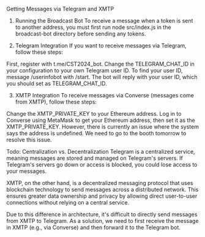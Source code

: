 Getting Messages via Telegram and XMTP
1. Running the Broadcast Bot
To receive a message when a token is sent to another address, you must first run node src/index.js in the broadcast-bot directory before sending any tokens.

2. Telegram Integration
If you want to receive messages via Telegram, follow these steps:

First, register with t.me/CST2024_bot.
Change the TELEGRAM_CHAT_ID in your configuration to your own Telegram user ID.
To find your user ID, message /userinfobot with /start. The bot will reply with your user ID, which you should set as TELEGRAM_CHAT_ID.

3. XMTP Integration
To receive messages via Converse (messages come from XMTP), follow these steps:

Change the XMTP_PRIVATE_KEY to your Ethereum address.
Log in to Converse using MetaMask to get your Ethereum address, then set it as the XMTP_PRIVATE_KEY.
However, there is currently an issue where the system says the address is undefined. We need to go to the booth tomorrow to resolve this issue.


Todo:
Centralization vs. Decentralization
Telegram is a centralized service, meaning messages are stored and managed on Telegram's servers. If Telegram's servers go down or access is blocked, you could lose access to your messages.

XMTP, on the other hand, is a decentralized messaging protocol that uses blockchain technology to send messages across a distributed network. This ensures greater data ownership and privacy by allowing direct user-to-user connections without relying on a central service.

Due to this difference in architecture, it's difficult to directly send messages from XMTP to Telegram. As a solution, we need to first receive the message in XMTP (e.g., via Converse) and then forward it to the Telegram bot.

